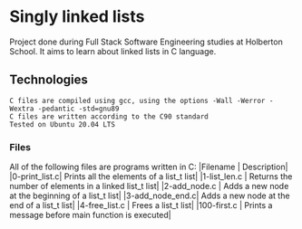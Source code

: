 # Singly linked lists

Project done during Full Stack Software Engineering studies at Holberton School. It aims to learn about linked lists in C language.
## Technologies

    C files are compiled using gcc, using the options -Wall -Werror -Wextra -pedantic -std=gnu89
    C files are written according to the C90 standard
    Tested on Ubuntu 20.04 LTS

### Files

All of the following files are programs written in C:
|Filename |	Description|
|0-print_list.c| 	Prints all the elements of a list_t list|
|1-list_len.c |	Returns the number of elements in a linked list_t list|
|2-add_node.c |	Adds a new node at the beginning of a list_t list|
|3-add_node_end.c| 	Adds a new node at the end of a list_t list|
|4-free_list.c |	Frees a list_t list|
|100-first.c |	Prints a message before main function is executed|
